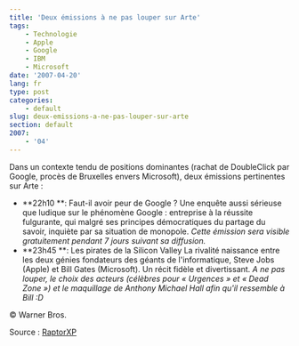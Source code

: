 ```yaml
---
title: 'Deux émissions à ne pas louper sur Arte'
tags:
    - Technologie
    - Apple
    - Google
    - IBM
    - Microsoft
date: '2007-04-20'
lang: fr
type: post
categories:
    - default
slug: deux-emissions-a-ne-pas-louper-sur-arte
section: default
2007:
    - '04'
---
```


Dans un contexte tendu de positions dominantes (rachat de DoubleClick par Google, procès de Bruxelles envers Microsoft), deux émissions pertinentes sur Arte&nbsp;:

*   **22h10 **: Faut-il avoir peur de Google&nbsp;?
Une enquête aussi sérieuse que ludique sur le phénomène Google&nbsp;: entreprise à la réussite fulgurante, qui malgré ses principes démocratiques du partage du savoir, inquiète par sa situation de monopole.
_Cette émission sera visible gratuitement pendant 7 jours suivant sa diffusion._
*   **23h45 **: Les pirates de la Silicon Valley
La rivalité naissance entre les deux génies fondateurs des géants de l'informatique, Steve Jobs (Apple) et Bill Gates (Microsoft). Un récit fidèle et divertissant.
_A ne pas louper, le choix des acteurs (célèbres pour «&nbsp;Urgences&nbsp;» et «&nbsp;Dead Zone&nbsp;») et le maquillage de Anthony Michael Hall afin qu'il ressemble à Bill&nbsp;:D_

© Warner Bros.

Source&nbsp;: [RaptorXP](http://blogs.codes-sources.com/raptorxp/archive/2007/04/20/reportage-ce-soir-faut-il-avoir-peur-de-google.aspx)